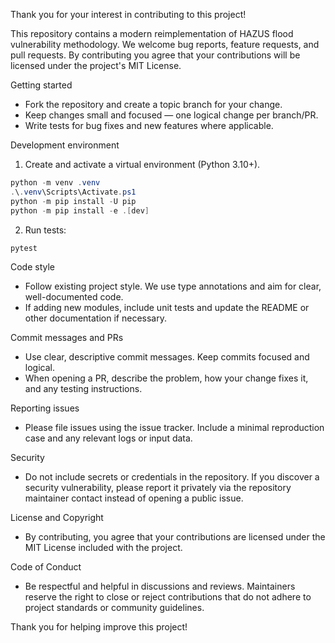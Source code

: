 Thank you for your interest in contributing to this project!

This repository contains a modern reimplementation of HAZUS flood
vulnerability methodology. We welcome bug reports, feature requests, and
pull requests. By contributing you agree that your contributions will be
licensed under the project's MIT License.

Getting started
- Fork the repository and create a topic branch for your change.
- Keep changes small and focused — one logical change per branch/PR.
- Write tests for bug fixes and new features where applicable.

Development environment
1. Create and activate a virtual environment (Python 3.10+).

```powershell
python -m venv .venv
.\.venv\Scripts\Activate.ps1
python -m pip install -U pip
python -m pip install -e .[dev]
```

2. Run tests:

```powershell
pytest
```

Code style
- Follow existing project style. We use type annotations and aim for
  clear, well-documented code.
- If adding new modules, include unit tests and update the README or other
  documentation if necessary.

Commit messages and PRs
- Use clear, descriptive commit messages. Keep commits focused and logical.
- When opening a PR, describe the problem, how your change fixes it, and
  any testing instructions.

Reporting issues
- Please file issues using the issue tracker. Include a minimal reproduction
  case and any relevant logs or input data.

Security
- Do not include secrets or credentials in the repository. If you discover a
  security vulnerability, please report it privately via the repository
  maintainer contact instead of opening a public issue.

License and Copyright
- By contributing, you agree that your contributions are licensed under the
  MIT License included with the project.

Code of Conduct
- Be respectful and helpful in discussions and reviews. Maintainers reserve
  the right to close or reject contributions that do not adhere to project
  standards or community guidelines.

Thank you for helping improve this project!
